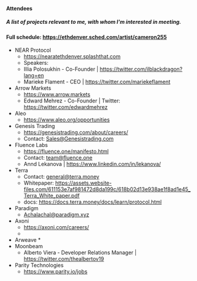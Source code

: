 #### Attendees

##### A list of projects relevant to me, with whom I'm interested in meeting. 
#### Full schedule: https://ethdenver.sched.com/artist/cameron255

* NEAR Protocol
    * https://nearatethdenver.splashthat.com
    * Speakers:
    * Illia Polosukhin - Co-Founder | https://twitter.com/ilblackdragon?lang=en
    * Marieke Flament - CEO | https://twitter.com/mariekeflament
* Arrow Markets
    * https://www.arrow.markets
    * Edward Mehrez - Co-Founder | Twitter: https://twitter.com/edwardmehrez
* Aleo
    * https://www.aleo.org/opportunities
* Genesis Trading
    * https://genesistrading.com/about/careers/
    * Contact: Sales@Genesistrading.com
* Fluence Labs
    * https://fluence.one/manifesto.html
    * Contact: team@fluence.one
    * Annd Lekanova | https://www.linkedin.com/in/lekanova/
* Terra
    * Contact: general@terra.money
    * Whitepaper: https://assets.website-files.com/611153e7af981472d8da199c/618b02d13e938ae1f8ad1e45_Terra_White_paper.pdf
    * docs: https://docs.terra.money/docs/learn/protocol.html
* Paradigm
    * Achalachal@paradigm.xyz
* Axoni
    *  https://axoni.com/careers/
    *  
* Arweave
    * 
* Moonbeam
    *  Alberto Viera - Developer Relations Manager | https://twitter.com/thealbertov19
*  Parity Technologies
    *  https://www.parity.io/jobs
